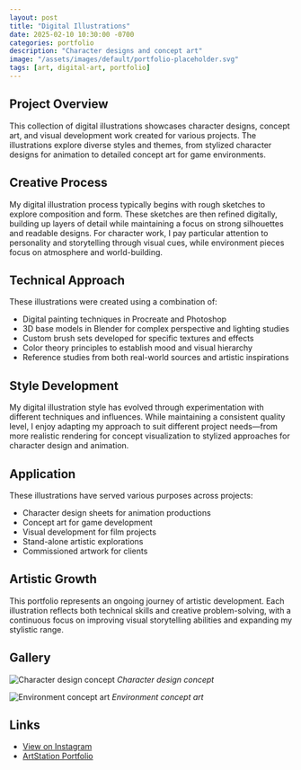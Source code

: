 ```yaml
---
layout: post
title: "Digital Illustrations"
date: 2025-02-10 10:30:00 -0700
categories: portfolio
description: "Character designs and concept art"
image: "/assets/images/default/portfolio-placeholder.svg"
tags: [art, digital-art, portfolio]
---
```


## Project Overview

This collection of digital illustrations showcases character designs, concept art, and visual development work created for various projects. The illustrations explore diverse styles and themes, from stylized character designs for animation to detailed concept art for game environments.

## Creative Process

My digital illustration process typically begins with rough sketches to explore composition and form. These sketches are then refined digitally, building up layers of detail while maintaining a focus on strong silhouettes and readable designs. For character work, I pay particular attention to personality and storytelling through visual cues, while environment pieces focus on atmosphere and world-building.

## Technical Approach

These illustrations were created using a combination of:

- Digital painting techniques in Procreate and Photoshop
- 3D base models in Blender for complex perspective and lighting studies
- Custom brush sets developed for specific textures and effects
- Color theory principles to establish mood and visual hierarchy
- Reference studies from both real-world sources and artistic inspirations

## Style Development

My digital illustration style has evolved through experimentation with different techniques and influences. While maintaining a consistent quality level, I enjoy adapting my approach to suit different project needs—from more realistic rendering for concept visualization to stylized approaches for character design and animation.

## Application

These illustrations have served various purposes across projects:

- Character design sheets for animation productions
- Concept art for game development
- Visual development for film projects
- Stand-alone artistic explorations
- Commissioned artwork for clients

## Artistic Growth

This portfolio represents an ongoing journey of artistic development. Each illustration reflects both technical skills and creative problem-solving, with a continuous focus on improving visual storytelling abilities and expanding my stylistic range.

## Gallery

![Character design concept](/assets/images/portfolio/art-1.jpg)
*Character design concept*

![Environment concept art](/assets/images/portfolio/art-2.jpg)
*Environment concept art*

## Links

- [View on Instagram](https://instagram.com/)
- [ArtStation Portfolio](#)
